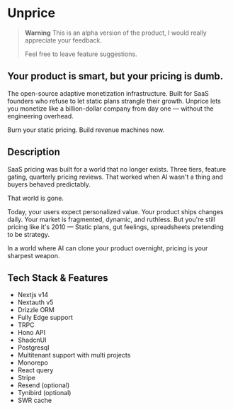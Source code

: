 # Unprice

> **Warning**
> This is an alpha version of the product, I would really appreciate your feedback.
>
> Feel free to leave feature suggestions.

## Your product is smart, but your pricing is dumb.

The open-source adaptive monetization infrastructure. Built for SaaS founders who refuse to let static plans strangle their growth. Unprice lets you monetize like a billion-dollar company from day one — without the engineering overhead.

Burn your static pricing. Build revenue machines now.

## Description

SaaS pricing was built for a world that no longer exists. Three tiers, feature gating, quarterly pricing reviews. That worked when AI wasn't a thing and buyers behaved predictably.

That world is gone.

Today, your users expect personalized value. Your product ships changes daily. Your market is fragmented, dynamic, and ruthless. But you're still pricing like it's 2010 — Static plans, gut feelings, spreadsheets pretending to be strategy.

In a world where AI can clone your product overnight, pricing is your sharpest weapon.


## Tech Stack & Features

- Nextjs v14
- Nextauth v5
- Drizzle ORM
- Fully Edge support
- TRPC
- Hono API
- ShadcnUI
- Postgresql
- Multitenant support with multi projects
- Monorepo
- React query
- Stripe
- Resend (optional)
- Tynibird (optional)
- SWR cache